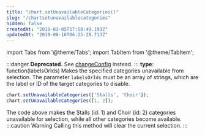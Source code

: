 ```yaml
---
title: "chart.setUnavailableCategories()"
slug: "/chartsetunavailablecategories"
hidden: false
createdAt: "2019-03-05T17:58:49.193Z"
updatedAt: "2019-08-16T06:25:28.713Z"
---
```


import Tabs from '@theme/Tabs';
import TabItem from '@theme/TabItem';

:::danger 
**Deprecated.** See [changeConfig](https://docs.seats.io/docs/renderer-chart-properties-chartchangeconfig) instead.
:::
**type**: function(labelsOrIds)
Makes the specified categories unavailable from selection. The parameter `labelsOrIds` must be an array of strings, which are the label or ID of the target categories to disable.

```javascript
chart.setUnavailableCategories(['Stalls', 'Choir']);
chart.setUnavailableCategories([1, 2]);
```

The code above makes the Stalls (id: 1) and Choir (id: 2) categories unavailable for selection, while all other categories become available.
:::caution Warning
Calling this method will clear the current selection.
:::
